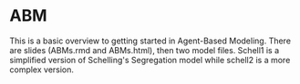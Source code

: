 # ABM

This is a basic overview to getting started in Agent-Based Modeling. There are slides (ABMs.rmd and ABMs.html), then two model files. Schell1 is a simplified version of Schelling's Segregation model while schell2 is a more complex version. 
